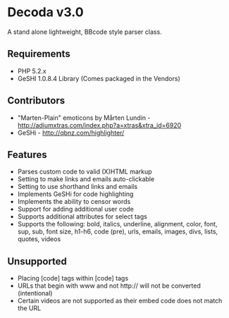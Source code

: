 # Decoda v3.0 #

A stand alone lightweight, BBcode style parser class.

## Requirements ##

* PHP 5.2.x
* GeSHI 1.0.8.4 Library (Comes packaged in the Vendors)

## Contributors ##

* "Marten-Plain" emoticons by Mårten Lundin - http://adiumxtras.com/index.php?a=xtras&xtra_id=6920
* GeSHi - http://qbnz.com/highlighter/

## Features ##

* Parses custom code to valid (X)HTML markup
* Setting to make links and emails auto-clickable
* Setting to use shorthand links and emails
* Implements GeSHi for code highlighting
* Implements the ability to censor words
* Support for adding additional user code
* Supports additional attributes for select tags
* Supports the following: bold, italics, underline, alignment, color, font, sup, sub, font size, h1-h6, code (pre), urls, emails, images, divs, lists, quotes, videos

## Unsupported ##

* Placing [code] tags within [code] tags
* URLs that begin with www and not http:// will not be converted (intentional)
* Certain videos are not supported as their embed code does not match the URL
